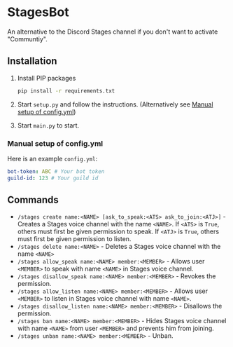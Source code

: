 # StagesBot

An alternative to the Discord Stages channel if you don't want to activate "Communtiy".

## Installation

1. Install PIP packages

    ```bash
    pip install -r requirements.txt
    ```

2. Start `setup.py` and follow the instructions. (Alternatively see [Manual setup of config.yml](#manual-setup-of-configyml))
3. Start `main.py` to start.

### Manual setup of config.yml

Here is an example `config.yml`:

```yaml
bot-token: ABC # Your bot token
guild-id: 123 # Your guild id
```

## Commands

- `/stages create name:<NAME> [ask_to_speak:<ATS> ask_to_join:<ATJ>]` - Creates a Stages voice channel with the name `<NAME>`. If `<ATS>` is ``True``, others must first be given permission to speak. If `<ATJ>` is ``True``, others must first be given permission to listen.
- `/stages delete name:<NAME>` - Deletes a Stages voice channel with the name `<NAME>`
- `/stages allow_speak name:<NAME> member:<MEMBER>` - Allows user `<MEMBER>` to speak with name `<NAME>` in Stages voice channel.
- `/stages disallow_speak name:<NAME> member:<MEMBER>` - Revokes the permission.
- `/stages allow_listen name:<NAME> member:<MEMBER>` - Allows user `<MEMBER>` to listen in Stages voice channel with name `<NAME>`.
- `/stages disallow_listen name:<NAME> member:<MEMBER>` - Disallows the permission.
- `/stages ban name:<NAME> member:<MEMBER>` - Hides Stages voice channel with name `<NAME>` from user `<MEMBER>` and prevents him from joining.
- `/stages unban name:<NAME> member:<MEMBER>` - Unban.
